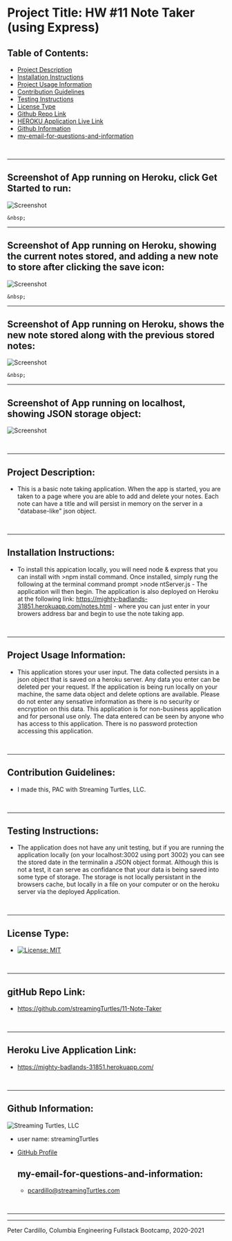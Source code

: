 
  # Project Title: HW #11 Note Taker (using Express)
    
  ## Table of Contents:
  - [Project Description](#project-description)
  - [Installation Instructions](#installation-instructions)
  - [Project Usage Information](#project-usage-information)
  - [Contribution Guidelines](#contribution-guidelines)
  - [Testing Instructions](#testing-instructions)
  - [License Type](#license-type)
  - [Github Repo Link](#github-repo-link)
  - [HEROKU Application Live Link](#github-live-web-link)
  - [Github Information](#github-information)
  - [my-email-for-questions-and-information](#my-email-for-questions-and-information)


  &nbsp;
  - - -
  ## Screenshot of App running on Heroku, click Get Started to run:
  ![Screenshot](./note-taker-pic-1.png)

    &nbsp;
  - - -
  ## Screenshot of App running on Heroku, showing the current notes stored, and adding a new note to store after clicking the save icon:
  ![Screenshot](./note-taker-pic-2.png)

    &nbsp;
  - - -
  ## Screenshot of App running on Heroku, shows the new note stored along with the previous stored notes:
  ![Screenshot](./note-taker-pic-3.png)

    &nbsp;
  - - -
  ## Screenshot of App running on localhost, showing JSON storage object:
  ![Screenshot](./note-taker-pic-4.png)




  &nbsp;
  - - -
  ## Project Description:
  - This is a basic note taking application.  When the app is started, you are taken to a page where you are able to add and delete your notes.  Each note can have a title and will persist in memory on the server in a "database-like" json object. 

  &nbsp;
  - - -
  ## Installation Instructions:
  - To install this appication locally, you will need node & express that you can install with >npm install command.  Once installed, simply rung  the following at the terminal command prompt >node ntServer.js  -  The application will then begin.  The application is also deployed on Heroku at the following link: https://mighty-badlands-31851.herokuapp.com/notes.html   -  where you can just enter in your browers address bar and begin to use the note taking app.  

  &nbsp;
  - - -
  ## Project Usage Information:
  - This application stores your user input.  The data collected persists in a json object that is saved on a heroku server.  Any data you enter can be deleted per your request.  If the application is being run locally on your machine, the same data object and delete options are available.  Please do not enter any sensative information as there is no security or encryption on this data.  This application is for non-business application and for personal use only.  The data entered can be seen by anyone who has access to this application.  There is no password protection accessing this application.

  &nbsp;
  - - -
  ## Contribution Guidelines:
  - I made this, PAC with Streaming Turtles, LLC.

  &nbsp;
  - - -
  ## Testing Instructions:
  - The application does not have any unit testing, but if you are running the application locally (on your localhost:3002 using port 3002) you can see the stored date in the terminalin a JSON object format.  Although this is not a test, it can serve as confidance that your data is being saved into some type of storage.  The storage is not locally persistant in the browsers cache, but locally in a file on your computer or on the heroku server via the deployed Application.

  &nbsp;
  - - -
  ## License Type:
  - [![License: MIT](https://img.shields.io/badge/License-MIT-yellow.svg)](https://opensource.org/licenses/MIT)

  &nbsp;
  - - -
  ## gitHub Repo Link:
  - https://github.com/streamingTurtles/11-Note-Taker

  &nbsp;
  - - -
  ## Heroku Live Application Link:
  - https://mighty-badlands-31851.herokuapp.com/

  &nbsp;
  - - -
  ## Github Information:

  ![Streaming Turtles, LLC](https://avatars2.githubusercontent.com/u/1152009?v=4)
- user name: streamingTurtles
- [GitHub Profile](https://github.com/streamingTurtles)

  ## my-email-for-questions-and-information:
  - pcardillo@streamingTurtles.com  

  &nbsp;
- - -
- - -
Peter Cardillo, Columbia Engineering Fullstack Bootcamp, 2020-2021  
